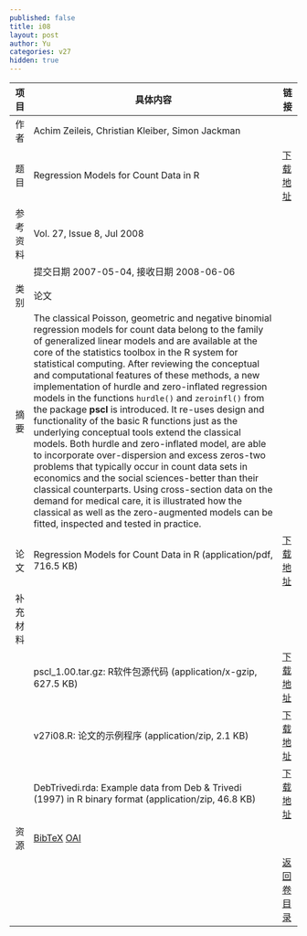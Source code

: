 ```yaml
---
published: false
title: i08
layout: post
author: Yu
categories: v27
hidden: true
---
```


| 项目 | 具体内容 | 链接 |
|---:|---|---|
| 作者 | Achim Zeileis, Christian Kleiber, Simon Jackman| |
| 题目 |Regression Models for Count Data in R | [下载地址](http://www.jstatsoft.org/v27/i08/paper) |
| 参考资料 |Vol. 27, Issue 8, Jul 2008 | |
| | 提交日期 2007-05-04, 接收日期 2008-06-06| | 
| 类别 | 论文| |
| 摘要 | The classical Poisson, geometric and negative binomial regression models for count data belong to the family of generalized linear models and are available at the core of the statistics toolbox in the R system for statistical computing. After reviewing the conceptual and computational features of these methods, a new implementation of hurdle and zero-inflated regression models in the functions <code>hurdle()</code> and <code>zeroinfl()</code> from the package <b>pscl</b> is introduced. It re-uses design and functionality of the basic R functions just as the underlying conceptual tools extend the classical models. Both hurdle and zero-inflated model, are able to incorporate over-dispersion and excess zeros-two problems that typically occur in count data sets in economics and the social sciences-better than their classical counterparts. Using cross-section data on the demand for medical care, it is illustrated how the classical as well as the zero-augmented models can be fitted, inspected and tested in practice.| |
| 论文 | Regression Models for Count Data in R  (application/pdf, 716.5 KB)| [下载地址](http://www.jstatsoft.org/v27/i08/paper) |
| 补充材料 | | |
| |pscl_1.00.tar.gz: R软件包源代码  (application/x-gzip, 627.5 KB)|  [下载地址](http://www.jstatsoft.org/v27/i08/supp/1) |
| |v27i08.R: 论文的示例程序  (application/zip, 2.1 KB)|  [下载地址](http://www.jstatsoft.org/v27/i08/supp/2) |
| |DebTrivedi.rda: Example data from Deb & Trivedi (1997) in R binary format  (application/zip, 46.8 KB)|  [下载地址](http://www.jstatsoft.org/v27/i08/supp/3) |
| 资源 | [BibTeX](http://www.jstatsoft.org/v27/i08/bibtex) [OAI](http://www.jstatsoft.org/oai?verb=GetRecord&identifier=oai.jstatsoft/v27/i08&prefix=oai_dc)| |
| |  | [返回卷目录]({{site.baseurl}}/volume/v27.html) |